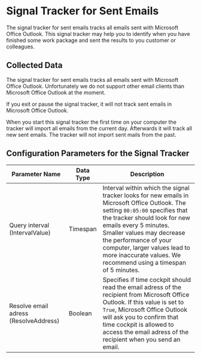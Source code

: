 # Signal Tracker for Sent Emails	

The signal tracker for sent emails tracks all emails sent with Microsoft Office Outlook. This signal tracker may help you to identify when you have finished some work package and sent the results to you customer or colleagues.

## Collected Data

The signal tracker for sent emails tracks all emails sent with Microsoft Office Outlook. Unfortunately we do not support other email clients than Microsoft Office Outlook at the moment.

If you exit or pause the signal tracker, it will not track sent emails in Microsoft Office Outlook.

When you start this signal tracker the first time on your computer the tracker will import all emails from the current day. Afterwards it will track all new sent emails. The tracker will not import sent mails from the past.

## Configuration Parameters for the Signal Tracker

Parameter Name | Data Type | Description
--- | --- | ---
Query interval (IntervalValue) | Timespan | Interval within which the signal tracker looks for new emails in Microsoft Office Outlook. The setting `00:05:00` specifies that the tracker should look for new emails every 5 minutes. Smaller values may decrease the performance of your computer, larger values lead to more inaccurate values. We recommend using a timespan of 5 minutes.
Resolve email adress (ResolveAddress) | Boolean | Specifies if time cockpit should read the email adress of the recipient from Microsoft Office Outlook. If this value is set to `True`, Microsoft Office Outlook will ask you to confirm that time cockpit is allowed to access the email adress of the recipient when you send an email.